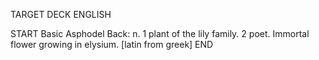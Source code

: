 TARGET DECK
ENGLISH

START
Basic
Asphodel
Back: n. 1 plant of the lily family. 2 poet. Immortal flower growing in elysium. [latin from greek]
END
